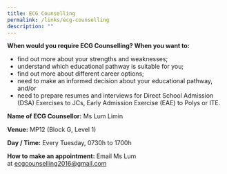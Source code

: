 ```yaml
---
title: ECG Counselling
permalink: /links/ecg-counselling
description: ""
---
```

**When would you require ECG Counselling? When you want to:**

*   find out more about your strengths and weaknesses;
*   understand which educational pathway is suitable for you;
*   find out more about different career options;
*   need to make an informed decision about your educational pathway, and/or
*   need to prepare resumes and interviews for Direct School Admission (DSA) Exercises to JCs, Early Admission Exercise (EAE) to Polys or ITE.

  

**Name of ECG Counsellor:** Ms Lum Limin

**Venue:** MP12 (Block G, Level 1)

**Day / Time:** Every Tuesday, 0730h to 1700h

**How to make an appointment:** Email Ms Lum at [ecgcounselling2016@gmail.com](mailto:ecgcounselling2016@gmail.com)